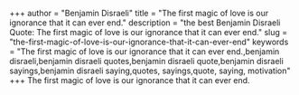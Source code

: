 +++
author = "Benjamin Disraeli"
title = "The first magic of love is our ignorance that it can ever end."
description = "the best Benjamin Disraeli Quote: The first magic of love is our ignorance that it can ever end."
slug = "the-first-magic-of-love-is-our-ignorance-that-it-can-ever-end"
keywords = "The first magic of love is our ignorance that it can ever end.,benjamin disraeli,benjamin disraeli quotes,benjamin disraeli quote,benjamin disraeli sayings,benjamin disraeli saying,quotes, sayings,quote, saying, motivation"
+++
The first magic of love is our ignorance that it can ever end.
